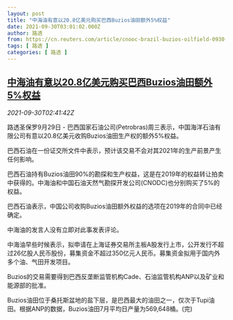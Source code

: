 ```yaml
---
layout: post
title: "中海油有意以20.8亿美元购买巴西Buzios油田额外5%权益"
date: 2021-09-30T03:01:02.000Z
author: 路透
from: https://cn.reuters.com/article/cnooc-brazil-buzios-oilfield-0930-idCNKBS2GQ064
tags: [ 路透 ]
categories: [ 路透 ]
---
```

<!--1632970862000-->
[中海油有意以20.8亿美元购买巴西Buzios油田额外5%权益](https://cn.reuters.com/article/cnooc-brazil-buzios-oilfield-0930-idCNKBS2GQ064)
------

<div>
<div><i>2021-09-30T02:41:42Z</i></div><p>路透圣保罗9月29日 - 巴西国家石油公司(Petrobras)周三表示，中国海洋石油有限公司有意以20.8亿美元收购Buzios油田生产权的额外5%权益。</p><p>巴西石油在一份证交所文件中表示，预计该交易不会对其2021年的生产前景产生任何影响。</p><p>巴西石油持有Buzios油田90%的勘探和生产权益，这是在2019年的权益转让拍卖中获得的。中海油和中国石油天然气勘探开发公司(CNODC)也分别购买了5%的权益。</p><p>巴西石油表示，中国公司收购Buzios油田额外权益的选项在2019年的合同中已经确定。</p><p>中海油的发言人没有立即对此事发表评论。</p><p>中海油早些时候表示，拟申请在上海证券交易所主板A股发行上市，公开发行不超过26亿股人民币股份，募集资金不超过350亿元人民币。募集资金拟用于国内外多个油、气田开发项目。</p><p>Buzios的交易需要得到巴西反垄断监管机构Cade、石油监管机构ANP以及矿业和能源部的批准。</p><p>Buzios油田位于桑托斯盆地的盐下层，是巴西最大的油田之一，仅次于Tupi油田。根据ANP的数据，Buzios油田7月平均日产量为569,648桶。(完)</p>
</div>
